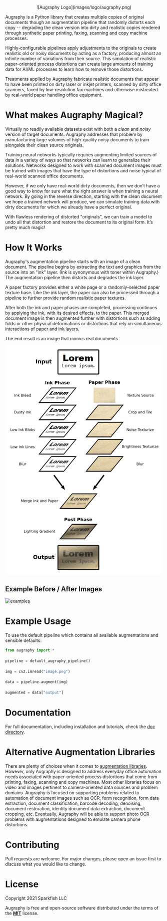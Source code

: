 <p align="center">
    ![Augraphy Logo](images/logo/augraphy.png)
</p>

Augraphy is a Python library that creates multiple copies of original documents though an augmentation pipeline that randomly distorts each copy -- degrading the clean version into dirty and realistic copies rendered through synthetic paper printing, faxing, scanning and copy machine processes.

Highly-configurable pipelines apply adjustments to the originals to create realistic old or noisy documents by acting as a factory, producing almost an infinite number of variations from their source.  This simulation of realistic paper-oriented process distortions can create large amounts of training data for AI/ML processes to learn how to remove those distortions.

Treatments applied by Augraphy fabricate realistic documents that appear to have been printed on dirty laser or inkjet printers, scanned by dirty office scanners, faxed by low-resolution fax machines and otherwise mistreated by real-world paper handling office equipment.

# What makes Augraphy Magical?
Virtually no readily available datasets exist with both a _clean_ and _noisy_ version of target documents.  Augraphy addresses that problem by manufacturing large volumes of high-quality noisy documents to train alongside their clean source originals.

Training neural networks typically requires augmenting limited sources of data in a variety of ways so that networks can learn to generalize their solutions.  Networks designed to work with scanned document images must be trained with images that have the type of distortions and noise typical of real-world scanned office documents.

However, if we only have real-world dirty documents, then we don’t have a good way to know for sure what the right answer is when training a neural network.  By going in the reverse direction, starting with the clean document we hope a trained network will produce, we can simulate training data with dirty documents for which we already have a perfect original.

With flawless rendering of distorted "originals", we can train a model to undo all that distortion and restore the document to its original form.  It’s pretty much magic!

# How It Works
Augraphy's augmentation pipeline starts with an image of a clean document.  The pipeline begins by extracting the text and graphics from the source into an "ink" layer.  (Ink is synonymous with toner within Augraphy.)  The augmentation pipeline then distorts and degrades the ink layer.

A paper factory provides either a white page or a randomly-selected paper texture base.  Like the ink layer, the paper can also be processed through a pipeline to further provide random realistic paper textures.

After both the ink and paper phases are completed, processing continues by applying the ink, with its desired effects, to the paper.  This merged document image is then augmented further with distortions such as adding folds or other physical deformations or distortions that rely on simultaneous interactions of paper and ink layers.

The end result is an image that mimics real documents.

<p align="center" width="100%">
    <img src="images/Pipeline.png">
</p>

## Example Before / After Images
![examples](https://user-images.githubusercontent.com/74747193/135170284-8249fbab-2748-4230-821c-e56815e797cf.png)


# Example Usage
To use the default pipeline which contains all available augmentations and sensible defaults:

```python
from augraphy import *

pipeline = default_augraphy_pipeline()

img = cv2.imread("image.png")

data = pipeline.augment(img)

augmented = data["output"]
```

# Documentation
For full documentation, including installation and tutorials, check the [doc directory](https://github.com/sparkfish/augraphy/tree/dev/doc).

# Alternative Augmentation Libraries
There are plenty of choices when it comes to [augmentation libraries](https://github.com/AgaMiko/data-augmentation-review).  However, only Augraphy is designed to address everyday office automation needs associated with paper-oriented process distortions that come from printing, faxing, scanning and copy machines.  Most other libraries focus on video and images pertinent to camera-oriented data sources and problem domains.  Augraphy is focused on supporting problems related to automation of document images such as OCR, form recognition, form data extraction, document classification, barcode decoding, denoising, document restoration, identity document data extraction, document cropping, etc.  Eventually, Augraphy will be able to support photo OCR problems with augmentations designed to emulate camera phone distortions.

# Contributing
Pull requests are welcome. For major changes, please open an issue first to discuss what you would like to change.

# License
Copyright 2021 Sparkfish LLC

Augraphy is free and open-source software distributed under the terms of the [**MIT**](https://github.com/sparkfish/augraphy/blob/dev/LICENSE) license.
